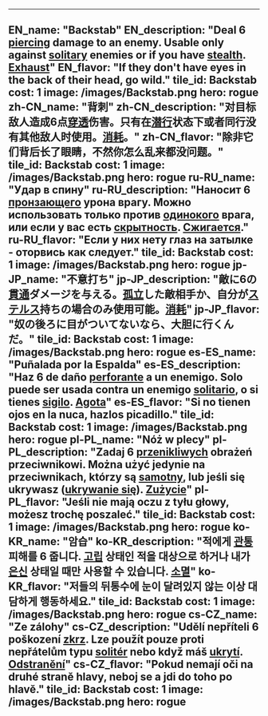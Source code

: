 ---

EN_name: "Backstab"
EN_description: "Deal 6 <u>piercing</u> damage to an enemy. Usable only against <u>solitary</u> enemies or if you have <u>stealth</u>. <u>Exhaust</u>"
EN_flavor: "If they don't have eyes in the back of their head, go wild."
tile_id: Backstab
cost: 1
image: /images/Backstab.png
hero: rogue
zh-CN_name: "背刺"
zh-CN_description: "对目标敌人造成6点<u>穿透</u>伤害。只有在<u>潜行</u>状态下或者同行没有其他敌人时使用。<u>消耗</u>。"
zh-CN_flavor: "除非它们背后长了眼睛，不然你怎么乱来都没问题。"
tile_id: Backstab
cost: 1
image: /images/Backstab.png
hero: rogue
ru-RU_name: "Удар в спину"
ru-RU_description: "Наносит 6 <u>пронзающего</u> урона врагу. Можно использовать только против <u>одинокого</u> врага, или если у вас есть <u>скрытность</u>. <u>Сжигается</u>."
ru-RU_flavor: "Если у них нету глаз на затылке - оторвись как следует."
tile_id: Backstab
cost: 1
image: /images/Backstab.png
hero: rogue
jp-JP_name: "不意打ち"
jp-JP_description: "敵に6の<u>貫通</u>ダメージを与える。<u>孤立</u>した敵相手か、自分が<u>ステルス</u>持ちの場合のみ使用可能。<u>消耗</u>"
jp-JP_flavor: "奴の後ろに目がついてないなら、大胆に行くんだ。"
tile_id: Backstab
cost: 1
image: /images/Backstab.png
hero: rogue
es-ES_name: "Puñalada por la Espalda"
es-ES_description: "Haz 6 de daño <u>perforante</u> a un enemigo. Solo puede ser usada contra un enemigo <u>solitario</u>, o si tienes <u>sigilo</u>. <u>Agota</u>"
es-ES_flavor: "Si no tienen ojos en la nuca, hazlos picadillo."
tile_id: Backstab
cost: 1
image: /images/Backstab.png
hero: rogue
pl-PL_name: "Nóż w plecy"
pl-PL_description: "Zadaj 6 <u>przenikliwych</u> obrażeń przeciwnikowi. Można użyć jedynie na przeciwnikach, którzy są <u>samotny</u>, lub jeśli się ukrywasz (<u>ukrywanie się</u>). <u>Zużycie</u>"
pl-PL_flavor: "Jeśli nie mają oczu z tyłu głowy, możesz trochę poszaleć."
tile_id: Backstab
cost: 1
image: /images/Backstab.png
hero: rogue
ko-KR_name: "암습"
ko-KR_description: "적에게 <u>관통</u> 피해를 6 줍니다. <u>고립</u> 상태인 적을 대상으로 하거나 내가 <u>은신</u> 상태일 때만 사용할 수 있습니다. <u>소멸</u>"
ko-KR_flavor: "저들의 뒤통수에 눈이 달려있지 않는 이상 대담하게 행동하세요."
tile_id: Backstab
cost: 1
image: /images/Backstab.png
hero: rogue
cs-CZ_name: "Ze zálohy"
cs-CZ_description: "Udělí nepříteli 6 poškození <u>zkrz</u>. Lze použít pouze proti nepřátelům typu <u>solitér</u> nebo když máš <u>ukrytí</u>. <u>Odstranění</u>"
cs-CZ_flavor: "Pokud nemají oči na druhé straně hlavy, neboj se a jdi do toho po hlavě."
tile_id: Backstab
cost: 1
image: /images/Backstab.png
hero: rogue
---